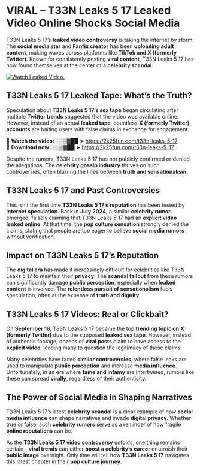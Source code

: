 # VIRAL – T33N Leaks 5 17 Leaked Video Online Shocks Social Media 

T33N Leaks 5 17’s **leaked video controversy** is taking the internet by storm! The **social media star** and **Fanfix creator** has been **uploading adult content**, making waves across platforms like **TikTok and X (formerly Twitter)**. Known for consistently posting **viral content**, T33N Leaks 5 17 has now found themselves at the center of a **celebrity scandal**.  

[![Watch Leaked Video.](https://miro.medium.com/v2/resize:fit:828/format:webp/1*cilzJN44JGOrTw9NJCrNHA.gif "Watch Leaked Video")](https://2k25fun.com/t33n-leaks-5-17)

## **T33N Leaks 5 17 Leaked Tape: What’s the Truth?**  
Speculation about **T33N Leaks 5 17’s sex tape** began circulating after multiple **Twitter trends** suggested that the video was available online. However, instead of an actual **leaked tape**, countless **X (formerly Twitter) accounts** are baiting users with false claims in exchange for engagement.  

🔹 **Watch the video:** ░░▒▓██ ➤ https://2k25fun.com/t33n-leaks-5-17  
🔹 **Download now:** ░░▒▓██ ➤ https://2k25fun.com/t33n-leaks-5-17  

Despite the rumors, T33N Leaks 5 17 has not publicly confirmed or denied the allegations. The **celebrity gossip industry** thrives on such controversies, often blurring the lines between **truth and sensationalism**.  

## **T33N Leaks 5 17 and Past Controversies**  
This isn’t the first time **T33N Leaks 5 17’s reputation** has been tested by **internet speculation**. Back in **July 2024**, a similar **celebrity rumor** emerged, falsely claiming that T33N Leaks 5 17 had an **explicit video leaked online**. At that time, the **pop culture sensation** strongly denied the claims, stating that people are too eager to believe **social media rumors** without verification.  

## **Impact on T33N Leaks 5 17’s Reputation**  
The **digital era** has made it increasingly difficult for celebrities like T33N Leaks 5 17 to maintain their **privacy**. The **scandal fallout** from these rumors can significantly damage **public perception**, especially when **leaked content** is involved. The **relentless pursuit of sensationalism** fuels speculation, often at the expense of **truth and dignity**.  

## **T33N Leaks 5 17 Videos: Real or Clickbait?**  
On **September 16**, T33N Leaks 5 17 became the top **trending topic on X (formerly Twitter)** due to the supposed **leaked sex tape**. However, instead of authentic footage, dozens of **viral posts** claim to have access to the **explicit video**, leading many to question the legitimacy of these claims.  

Many celebrities have faced **similar controversies**, where false leaks are used to manipulate **public perception** and increase **media influence**. Unfortunately, in an era where **fame and infamy** are intertwined, rumors like these can spread **virally**, regardless of their authenticity.  

## **The Power of Social Media in Shaping Narratives**  
T33N Leaks 5 17’s latest **celebrity scandal** is a clear example of how **social media influence** can shape narratives and invade **digital privacy**. Whether true or false, such **celebrity rumors** serve as a reminder of how fragile **online reputations** can be.  

As the **T33N Leaks 5 17 video controversy** unfolds, one thing remains certain—**viral trends** can either **boost a celebrity’s career** or tarnish their **public image** overnight. Only time will tell how **T33N Leaks 5 17** navigates this latest chapter in their **pop culture journey**. 